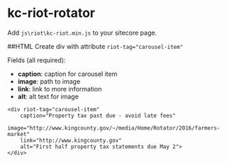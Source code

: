# kc-riot-rotator

Add `js\riot\kc-riot.min.js` to your sitecore page.

##HTML
Create div with attribute `riot-tag="carousel-item"`

Fields (all required):
* **caption**: caption for carousel item
* **image**: path to image
* **link**: link to more information
* **alt**: alt text for image
```
<div riot-tag="carousel-item" 
    caption="Property tax past due - avoid late fees" 
    image="http://www.kingcounty.gov/~/media/Home/Rotator/2016/farmers-market" 
    link="http://www.kingcounty.gov" 
    alt="First half property tax statements due May 2">
</div>
```
